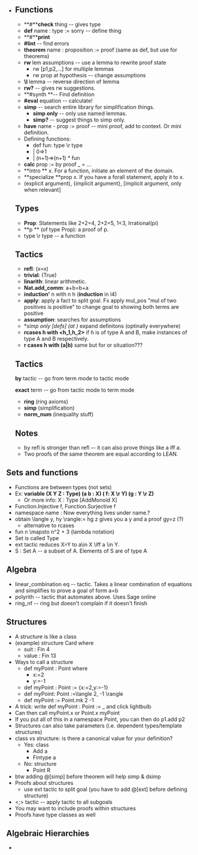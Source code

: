 * ## **Functions**

  * **#****check** thing -- gives type
  * **def** name : type := sorry -- define thing
  * **#****print**
  * **#lint** -- find errors
  * **theorem** name : proposition := proof (same as def, but use for theorems)
  * **rw** lem assumptions -- use a lemma to rewrite proof state
    * rw [p1,p2,...] for multiple lemmas
    * rw prop at hypothesis -- change assumptions
  * **\l** lemma -- reverse direction of lemma
  * **rw?** -- gives rw suggestions.
  * **#synth **-- Find definition
  * **#eval** equation -- calculate!
  * **simp** -- search entire library for simplification things. 
    * **simp only** -- only use named lemmas.
    * **simp?** -- suggest things to simp only.
  * **have** name - prop := proof -- mini proof, add to context. Or mini definition.
  * Defining functions:
    * def fun: type \r type
    * | 0=>1
    * | (n+1)=>(n+1) * fun
  * **calc** prop := by proof _ = ...
  * **intro ** x. For a function, initiate an element of the domain.
  * **specialize **prop x. If you have a forall statement, apply it to x.
  * (explicit argument), {implicit argument}, [implicit argument, only when relevant]
  
  ## Types
  
  * **Prop**: Statements like 2+2=4, 2+2=5, 1<3, Irrational(pi)
  * **p ** (of type Prop): a proof of p.
  * type \r type -- a function
  
  ## Tactics
  
  * **refl**: (x=x)
  * **trivial**: (True)
  * **linarith**: linear arithmetic.
  * **Nat.add_comm**: a+b=b+a
  * **induction'** n with n h (**induction** in l4)
  * **apply**: apply a fact to split goal. Fx apply mul_pos "mul of two positives is positive" to change goal to showing both terms are positive
  * **assumption**: searches for assumptions
  * **simp only [defs] (at *)** expand definitons (optinally everywhere)
  * **rcases h with <h_1,h_2>** if h is of type A and B, make instances of type A and B respectively.
  * **r cases h with (a|b)** same but for or situation???
  
  ## Tactics
  
  **by** tactic -- go from term mode to tactic mode
  
  **exact** term -- go from tactic mode to term mode
  
  * **ring** (ring axioms)
  * **simp** (simplification)
  * **norm_num** (inequality stuff)
  
  ## Notes
  
  * by refl is stronger than refl -- it can also prove things like a iff a.
  * Two proofs of the same theorem are equal according to LEAN.

## Sets and functions

* Functions are between types (not sets)
* Ex: **variable (X Y Z : Type)  (a b : X) ( f: X \r Y) (g : Y \r Z)**
  * Or more info: X : Type [AddMonoid X]
* Function.Injective f, Function.Surjective f
* namespace name : Now everything lives under name.?
* obtain \langle y, hy \rangle:= hg z gives you a y and a proof gy=z (?)
  * alternative to rcases
* fun n \mapsto n^2 + 3 (lambda notation)
* Set is called Type
* ext tactic reduces X=Y to a\in X \iff a \in Y.
* S : Set A -- a subset of A. Elements of S are of type A

## Algebra

* linear_combination eq -- tactic. Takes a linear combination of equations and simplifies to prove a goal of form a=b
* polyrith -- tactic that automates above. Uses Sage online
* ring_nf -- ring but doesn't complain if it doesn't finish

## Structures

* A structure is like a class
* (example) structure Card where
  * suit : Fin 4
  * value : Fin 13
* Ways to call a structure
  * def myPoint : Point where
    * x:=2
    * y:=-1
  * def myPoint : Point := {x:=2,y:=-1}
  * def myPoint: Point :=\langle 2, -1 \rangle
  * def myPoint := Point.mk 2 -1
* A trick: write def myPoint : Point := _ and click lightbulb
* Can then call myPoint.x or Point.x myPoint
* If you put all of this in a namespace Point, you can then do p1.add p2
* Structures can also take parameters (i.e. dependent types/template structures)
* class vs structure: is there a canonical value for your definition?
  * Yes: class
    * Add a
    * Fintype a
  * No: structure
    * Point R
* btw adding @[simp] before theorem will help simp & dsimp
* Proofs about structures
  * use ext tactic to split goal (you have to add @[ext] before defining structure)
* <;> tactic -- apply tactic to all subgoals
* You may want to include proofs within structures
* Proofs have type classes as well



## Algebraic Hierarchies

* 

